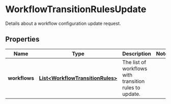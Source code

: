 

# WorkflowTransitionRulesUpdate

Details about a workflow configuration update request.

## Properties

| Name | Type | Description | Notes |
|------------ | ------------- | ------------- | -------------|
|**workflows** | [**List&lt;WorkflowTransitionRules&gt;**](WorkflowTransitionRules.md) | The list of workflows with transition rules to update. |  |



